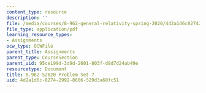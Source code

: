 ```yaml
---
content_type: resource
description: ''
file: /media/courses/8-962-general-relativity-spring-2020/4d2a1d6c827429928606529d3a68fc51_MIT8_962S20_pset07.pdf
file_type: application/pdf
learning_resource_types:
- Assignments
ocw_type: OCWFile
parent_title: Assignments
parent_type: CourseSection
parent_uid: 95ce199d-3d9d-2601-803f-d8d7d24ab49e
resourcetype: Document
title: 8.962 S2020 Problem Set 7
uid: 4d2a1d6c-8274-2992-8606-529d3a68fc51
---
```

